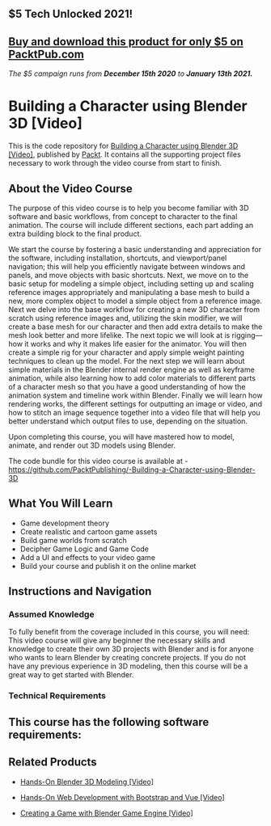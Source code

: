 ## $5 Tech Unlocked 2021!
[Buy and download this product for only $5 on PacktPub.com](https://www.packtpub.com/)
-----
*The $5 campaign         runs from __December 15th 2020__ to __January 13th 2021.__*

# Building a Character using Blender 3D [Video]
This is the code repository for [Building a Character using Blender 3D [Video]](https://www.packtpub.com/web-development/building-character-using-blender-3d-video?utm_source=github&utm_medium=repository&utm_campaign=9781788292764), published by [Packt](https://www.packtpub.com/?utm_source=github). It contains all the supporting project files necessary to work through the video course from start to finish.
## About the Video Course
The purpose of this video course is to help you become familiar with 3D software and basic workflows, from concept to character to the final animation. The course will include different sections, each part adding an extra building block to the final product.

We start the course by fostering a basic understanding and appreciation for the software, including installation, shortcuts, and viewport/panel navigation; this will help you efficiently navigate between windows and panels, and move objects with basic shortcuts. Next, we move on to the basic setup for modeling a simple object, including setting up and scaling reference images appropriately and manipulating a base mesh to build a new, more complex object to model a simple object from a reference image. Next we delve into the base workflow for creating a new 3D character from scratch using reference images and, utilizing the skin modifier, we will create a base mesh for our character and then add extra details to make the mesh look better and more lifelike. The next topic we will look at is rigging—how it works and why it makes life easier for the animator. You will then create a simple rig for your character and apply simple weight painting techniques to clean up the model. For the next step we will learn about simple materials in the Blender internal render engine as well as keyframe animation, while also learning how to add color materials to different parts of a character mesh so that you have a good understanding of how the animation system and timeline work within Blender. Finally we will learn how rendering works, the different settings for outputting an image or video, and how to stitch an image sequence together into a video file that will help you better understand which output files to use, depending on the situation.

Upon completing this course, you will have mastered how to model, animate, and render out 3D models using Blender. 

The code bundle for this video course is available at - https://github.com/PacktPublishing/-Building-a-Character-using-Blender-3D

<H2>What You Will Learn</H2>
<DIV class=book-info-will-learn-text>
<UL>
<LI>Game development theory 
<LI>Create realistic and cartoon game assets 
<LI>Build game worlds from scratch 
<LI>Decipher Game Logic and Game Code 
<LI>Add a UI and effects to your video game 
<LI>Build your course and publish it on the online market </LI></UL></DIV>

## Instructions and Navigation
### Assumed Knowledge
To fully benefit from the coverage included in this course, you will need:<br/>
This video course will give any beginner the necessary skills and knowledge to create their own 3D projects with Blender and is for anyone who wants to learn Blender by creating concrete projects. If you do not have any previous experience in 3D modeling, then this course will be a great way to get started with Blender.
### Technical Requirements
This course has the following software requirements:<br/>
-

## Related Products
* [Hands-On Blender 3D Modeling [Video]](https://www.packtpub.com/game-development/hands-blender-3d-modeling-video?utm_source=github&utm_medium=repository&utm_campaign=9781789953213)

* [Hands-On Web Development with Bootstrap and Vue [Video]](https://www.packtpub.com/web-development/hands-web-development-bootstrap-and-vue-video?utm_source=github&utm_medium=repository&utm_campaign=9781789950779)

* [Creating a Game with Blender Game Engine [Video]](https://www.packtpub.com/web-development/creating-game-blender-game-engine-video?utm_source=github&utm_medium=repository&utm_campaign=9781788399746)

